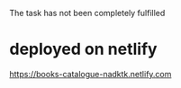 The task has not been completely fulfilled

# deployed on netlify 

https://books-catalogue-nadktk.netlify.com
